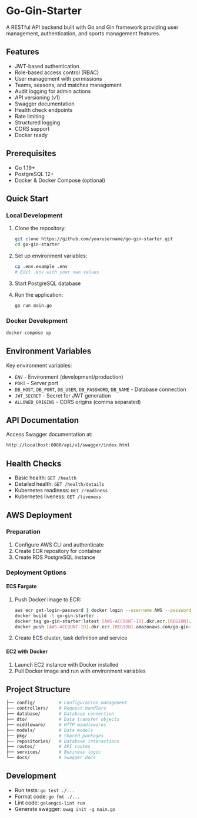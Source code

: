 # Go-Gin-Starter

A RESTful API backend built with Go and Gin framework providing user management, authentication, and sports management features.

## Features

- JWT-based authentication
- Role-based access control (RBAC)
- User management with permissions
- Teams, seasons, and matches management
- Audit logging for admin actions
- API versioning (v1)
- Swagger documentation
- Health check endpoints
- Rate limiting
- Structured logging
- CORS support
- Docker ready

## Prerequisites

- Go 1.19+
- PostgreSQL 12+
- Docker & Docker Compose (optional)

## Quick Start

### Local Development

1. Clone the repository:

   ```bash
   git clone https://github.com/yourusername/go-gin-starter.git
   cd go-gin-starter
   ```

2. Set up environment variables:

   ```bash
   cp .env.example .env
   # Edit .env with your own values
   ```

3. Start PostgreSQL database

4. Run the application:

   ```bash
   go run main.go
   ```

### Docker Development

```bash
docker-compose up
```

## Environment Variables

Key environment variables:

- `ENV` - Environment (development/production)
- `PORT` - Server port
- `DB_HOST`, `DB_PORT`, `DB_USER`, `DB_PASSWORD`, `DB_NAME` - Database connection
- `JWT_SECRET` - Secret for JWT generation
- `ALLOWED_ORIGINS` - CORS origins (comma separated)

## API Documentation

Access Swagger documentation at:

```bash
http://localhost:8080/api/v1/swagger/index.html
```

## Health Checks

- Basic health: `GET /health`
- Detailed health: `GET /health/details`
- Kubernetes readiness: `GET /readiness`
- Kubernetes liveness: `GET /liveness`

## AWS Deployment

### Preparation

1. Configure AWS CLI and authenticate
2. Create ECR repository for container
3. Create RDS PostgreSQL instance

### Deployment Options

#### ECS Fargate

1. Push Docker image to ECR:

   ```bash
   aws ecr get-login-password | docker login --username AWS --password-stdin [AWS-ACCOUNT-ID].dkr.ecr.[REGION].amazonaws.com
   docker build -t go-gin-starter .
   docker tag go-gin-starter:latest [AWS-ACCOUNT-ID].dkr.ecr.[REGION].amazonaws.com/go-gin-starter:latest
   docker push [AWS-ACCOUNT-ID].dkr.ecr.[REGION].amazonaws.com/go-gin-starter:latest
   ```

2. Create ECS cluster, task definition and service

#### EC2 with Docker

1. Launch EC2 instance with Docker installed
2. Pull Docker image and run with environment variables

## Project Structure

```bash
├── config/         # Configuration management
├── controllers/    # Request handlers
├── database/       # Database connection
├── dto/            # Data transfer objects
├── middleware/     # HTTP middlewares
├── models/         # Data models
├── pkg/            # Shared packages
├── repositories/   # Database interactions
├── routes/         # API routes
├── services/       # Business logic
└── docs/           # Swagger docs
```

## Development

- Run tests: `go test ./...`
- Format code: `go fmt ./...`
- Lint code: `golangci-lint run`
- Generate swagger: `swag init -g main.go`
